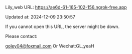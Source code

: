Lily_web URL: https://ae6d-61-165-102-156.ngrok-free.app

Updated at: 2024-12-09 23:50:57

If you cannot open this URL, the server might be down.

Please contact: 

goley04@foxmail.com Or Wechat:GL_yeaH